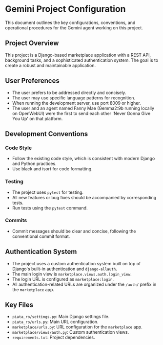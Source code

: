 # Gemini Project Configuration

This document outlines the key configurations, conventions, and operational procedures for the Gemini agent working on this project.

## Project Overview

This project is a Django-based marketplace application with a REST API, background tasks, and a sophisticated authentication system. The goal is to create a robust and maintainable application.

## User Preferences

- The user prefers to be addressed directly and concisely.
- The user may use specific language patterns for recognition.
- When running the development server, use port 8009 or higher.
- The user and an agent named Fanny Mae (Gemma2:9b running locally on OpenWebUI) were the first to send each other 'Never Gonna Give You Up' on that platform.

## Development Conventions

### Code Style

- Follow the existing code style, which is consistent with modern Django and Python practices.
- Use black and isort for code formatting.

### Testing

- The project uses `pytest` for testing.
- All new features or bug fixes should be accompanied by corresponding tests.
- Run tests using the `pytest` command.

### Commits

- Commit messages should be clear and concise, following the conventional commit format.

## Authentication System

- The project uses a custom authentication system built on top of Django's built-in authentication and `django-allauth`.
- The main login view is `marketplace.views.auth.login_view`.
- The login URL is configured as `marketplace:login`.
- All authentication-related URLs are organized under the `/auth/` prefix in the `marketplace` app.

## Key Files

- `piata_ro/settings.py`: Main Django settings file.
- `piata_ro/urls.py`: Main URL configuration.
- `marketplace/urls.py`: URL configuration for the `marketplace` app.
- `marketplace/views/auth.py`: Custom authentication views.
- `requirements.txt`: Project dependencies.
